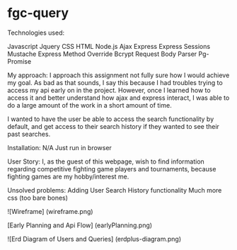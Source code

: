 # fgc-query

Technologies used:

Javascript
Jquery
CSS
HTML
Node.js
Ajax
Express
Express Sessions
Mustache Express
Method Override
Bcrypt
Request
Body Parser
Pg-Promise


My approach: I approach this assignment not fully sure how I would achieve my goal. As bad as that sounds, I say this because I had troubles trying to access my api early on in the project.
However, once I learned how to access it and better understand how ajax and express interact, I was able to do a large amount of the work in a short amount of time.
   
I wanted to have the user be able to access the search functionality by default, and get access to their search history if they wanted to see their past searches.


Installation: N/A
Just run in browser

User Story:
  I, as the guest of this webpage, wish to find information regarding competitive fighting game players and tournaments, because fighting games are my hobby/interest me.
  
Unsolved problems:
   Adding User Search History functionality 
   Much more css (too bare bones)
   
![Wireframe]
(wireframe.png)

[Early Planning and Api Flow]
(earlyPlanning.png)

![Erd Diagram of Users and Queries]
(erdplus-diagram.png)
